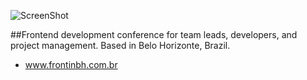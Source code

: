 ![ScreenShot](http://frontinbh.com.br/readme.png)


##Frontend development conference for team leads, developers, and project management. Based in Belo Horizonte, Brazil.

- www.frontinbh.com.br
